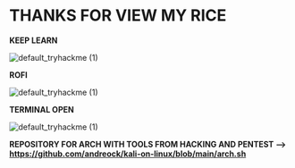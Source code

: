 # THANKS FOR VIEW MY RICE
**KEEP LEARN**

![default_tryhackme (1)](https://github.com/DARKSECshell/rice_arch/assets/121623691/a0a174c2-973a-4a00-9798-d062c8b3df9b)




**ROFI**

![default_tryhackme (1)](https://github.com/DARKSECshell/rice_arch/assets/121623691/3e43d8a7-6c58-4110-af24-269c64b5b1ba)


**TERMINAL OPEN**

![default_tryhackme (1)](https://github.com/DARKSECshell/rice_arch/assets/121623691/414f2527-8d1b-498c-9de1-d5ea1c30c801)



**REPOSITORY FOR ARCH WITH TOOLS FROM HACKING AND PENTEST --> https://github.com/andreock/kali-on-linux/blob/main/arch.sh**
